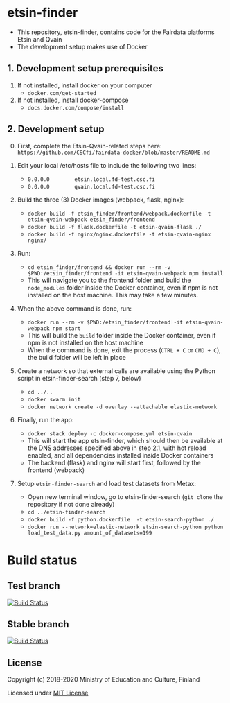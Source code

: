 # etsin-finder

- This repository, etsin-finder, contains code for the Fairdata platforms Etsin and Qvain
- The development setup makes use of Docker

## 1. Development setup prerequisites

1. If not installed, install docker on your computer
    - `docker.com/get-started`
2. If not installed, install docker-compose
    - `docs.docker.com/compose/install`

## 2. Development setup

0. First, complete the Etsin-Qvain-related steps here: `https://github.com/CSCfi/fairdata-docker/blob/master/README.md`

1. Edit your local /etc/hosts file to include the following two lines:
    - `0.0.0.0        etsin.local.fd-test.csc.fi`
    - `0.0.0.0        qvain.local.fd-test.csc.fi`

2. Build the three (3) Docker images (webpack, flask, nginx):
    - `docker build -f etsin_finder/frontend/webpack.dockerfile -t etsin-qvain-webpack etsin_finder/frontend`
    - `docker build -f flask.dockerfile -t etsin-qvain-flask ./`
    - `docker build -f nginx/nginx.dockerfile -t etsin-qvain-nginx nginx/`
3. Run:
    - `cd etsin_finder/frontend && docker run --rm -v $PWD:/etsin_finder/frontend -it etsin-qvain-webpack npm install`
    - This will navigate you to the frontend folder and build the `node_modules` folder inside the Docker container, even if npm is not installed on the host machine. This may take a few minutes.
4. When the above command is done, run:
    - `docker run --rm -v $PWD:/etsin_finder/frontend -it etsin-qvain-webpack npm start`
    - This will build the `build` folder inside the Docker container, even if npm is not installed on the host machine
    - When the command is done, exit the process (`CTRL + C` or `CMD + C`), the build folder will be left in place
5. Create a network so that external calls are available using the Python script in etsin-finder-search (step 7, below)
    - `cd ../..`
    - `docker swarm init`
    - `docker network create -d overlay --attachable elastic-network`
6. Finally, run the app:
    - `docker stack deploy -c docker-compose.yml etsin-qvain`
    - This will start the app etsin-finder, which should then be available at the DNS addresses specified above in step 2.1, with hot reload enabled, and all dependencies installed inside Docker containers
    - The backend (flask) and nginx will start first, followed by the frontend (webpack)
7. Setup `etsin-finder-search` and load test datasets from Metax:
    - Open new terminal window, go to etsin-finder-search (`git clone` the repository if not done already)
    - `cd ../etsin-finder-search`
    - `docker build -f python.dockerfile  -t etsin-search-python ./`
    - `docker run --network=elastic-network etsin-search-python python load_test_data.py amount_of_datasets=199`

# Build status

## Test branch
[![Build Status](https://travis-ci.com/CSCfi/etsin-finder.svg?branch=test)](https://travis-ci.com/CSCfi/etsin-finder)

## Stable branch
[![Build Status](https://travis-ci.com/CSCfi/etsin-finder.svg?branch=stable)](https://travis-ci.com/CSCfi/etsin-finder)

License
-------
Copyright (c) 2018-2020 Ministry of Education and Culture, Finland

Licensed under [MIT License](LICENSE)